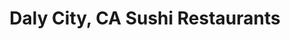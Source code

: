 ---
layout: city
title: Daly City, CA Sushi Restaurants
permalink: /california/daly-city/
stateAbbr: CA
stateName: California
cityName: Daly City

---